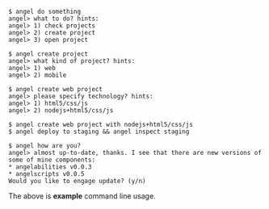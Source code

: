 
    $ angel do something
    angel> what to do? hints:
    angel> 1) check projects
    angel> 2) create project
    angel> 3) open project
    
    $ angel create project
    angel> what kind of project? hints:
    angel> 1) web
    angel> 2) mobile

    $ angel create web project
    angel> please specify technology? hints:
    angel> 1) html5/css/js
    angel> 2) nodejs+html5/css/js

    $ angel create web project with nodejs+html5/css/js
    $ angel deploy to staging && angel inspect staging

    $ angel how are you?
    angel> almost up-to-date, thanks. I see that there are new versions of some of mine components:
    * angelabilities v0.0.3
    * angelscripts v0.0.5
    Would you like to engage update? (y/n)

The above is **example** command line usage.